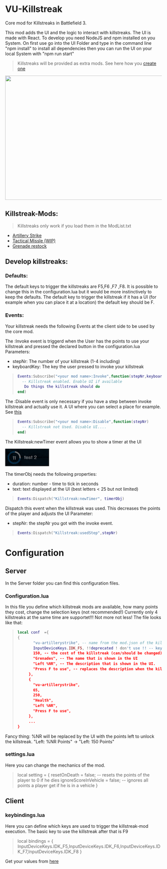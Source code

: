 # VU-Killstreak
Core mod for Killstreaks in Battlefield 3.

This mod adds the UI and the logic to interact with killstreaks.
The UI is made with React. To develop you need NodeJS and npm installed on you System.
On first use go into the UI Folder and type in the command line "npm install" to install all dependencies
then you can run the UI on your local System with "npm run start"

> Killstreaks will be provided as extra mods. See here how you [create one](#develop-killstreaks)
<img src="./github_styles/killstreak.gif" width="600" height="400"/>

## Killstreak-Mods:
> Killstreaks only work if you load them in the ModList.txt
- [Artillery Strike](https://github.com/Maxinger15/vu-artillerystrike)
- [Tactical Missle (WIP)](https://github.com/Maxinger15/vu-tactical-missile)
- [Grenade restock](https://github.com/Maxinger15/vu-ks-grenades)
## Develop killstreaks:

### Defaults:
The default keys to trigger the killstreaks are F5,F6 ,F7 ,F8.
It is possible to change this in the configuration.lua but it would be more instinctively to keep the defaults.
The default key to trigger the killstreak if it has a UI (for example when you can place it at a location) the
default key should be F.

### Events:
Your killstreak needs the following Events at the client side to be used by the core mod.

The <your mod name in mod.json>:Invoke event is triggerd when the User has the points to use your killstreak
and pressed the declared button in the configuration.lua
Parameters:
- stepNr: The number of your killstreak (1-4 including)
- keyboardKey: The key the user pressed to invoke your killstreak
> ```lua
>Events:Subscribe("<your mod name>:Invoke",function(stepNr,keyboardKey)
>	-- Killstreak enabled. Enable UI if available
>    Do things the killstreak should do
>end)
> ```

The <your mod name in mod.json>:Disable event is only necessary if you have a step between
invoke killstreak and actually use it. A UI where you can select a place for example. See [this](https://github.com/Maxinger15/vu-artillerystrike)
> ```lua
> Events:Subscribe("<your mod name>:Disable",function(stepNr)
>	-- Killstreak not Used. Disable UI....
> end)
>```
  
The Killstreak:newTimer event allows you to show a timer at the UI

<img src="./github_styles/timer.png"/>

The timerObj needs the following properties:
- duration: number - time to tick in seconds
- text: text displayed at the UI (best letters < 25 but not limited)
> ```lua
> Events:Dispatch("Killstreak:newTimer", timerObj)
>```
  
Dispatch this event when the killstreak was used.
This decreases the points of the player and adjusts the UI
Parameter:
- stepNr: the stepNr you got with the invoke event.
> ```lua
> Events:Dispatch("Killstreak:usedStep",stepNr)
> ```
# Configuration
## Server
In the Server folder you can find this configuration files.
### Configuration.lua
In this file you define which killstreak mods are available, how many points they cost, change the selection keys (not recommended!)
Currently only 4 killstreaks at the same time are supportet!!! Not more not less!
The file looks like that:
>```lua
>local conf  ={
>{
>        "vu-artillerystrike", -- name from the mod.json of the killstreak
>        InputDeviceKeys.IDK_F5, !!deprecated ! don't use !! -- key to trigger the killstreak
>        150, -- the cost of the killstreak (can/should be changed)
>        "Grenades", -- The name that is shown in the UI
>        "Left %NR", -- The description that is shown in the UI.
>        "Press F to use", -- replaces the description when the killstreak is ready to use
>      },
>      {
>        "vu-artillerystrike",
>        65,
>        250,
>        "Health",
>        "Left %NR",
>        "Press F to use",
>      },
>      ...
>}
>```
Fancy thing: %NR will be replaced by the UI with the points left to unlock the killstreak. "Left: %NR Points" -> "Left: 150 Points"

### settings.lua
Here you can change the mechanics of the mod.
> local setting = {
>    resetOnDeath = false; -- resets the points of the player to 0 if he dies
>    ignoreScoreInVehicle = false; -- ignores all points a player get if he is in a vehicle 
> }

## Client
### keybindings.lua
Here you can define which keys are used to trigger the killstreak-mod execution.
The basic key to use the killstreak after that is F9
>local bindings = {
>    InputDeviceKeys.IDK_F5,InputDeviceKeys.IDK_F6,InputDeviceKeys.IDK_F7,InputDeviceKeys.IDK_F8
>}

Get your values from [here](https://docs.veniceunleashed.net/vext/ref/fb/inputdevicekeys/)
